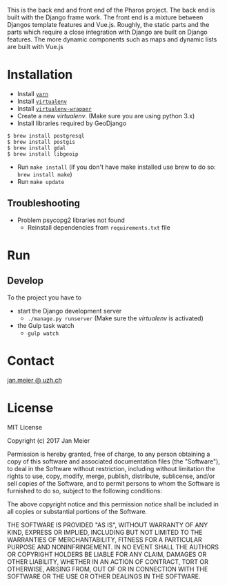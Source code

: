 This is the back end and front end of the Pharos project. The back end is built with the Django frame work. The front
end is a mixture between Djangos template features and Vue.js. Roughly, the static parts and the parts which require a
close integration with Django are built on Django features. The more dynamic components such as maps and dynamic lists
are built with Vue.js

# Installation
* Install [`yarn`](https://yarnpkg.com/en/docs/usage)
* Install [`virtualenv`](https://virtualenv.pypa.io/en/stable/)
* Install [`virtualenv-wrapper`](http://virtualenvwrapper.readthedocs.io/en/latest/)
* Create a new *virtualenv*. (Make sure you are using python 3.x)
* Install libraries required by GeoDjango
```
$ brew install postgresql
$ brew install postgis
$ brew install gdal
$ brew install libgeoip
```
* Run `make install` (if you don't have make installed use brew to do so: `brew install make`)
* Run `make update`

## Troubleshooting
* Problem psycopg2 libraries not found
    * Reinstall dependencies from `requirements.txt` file


# Run
## Develop
To the project you have to 
* start the Django development server
    * `./manage.py runserver` (Make sure the *virtualenv* is activated)
* the Gulp task watch
    * `gulp watch`

# Contact
[jan.meier @ uzh.ch](mailto:jan.meier@uzh.ch)

# License
MIT License

Copyright (c) 2017 Jan Meier

Permission is hereby granted, free of charge, to any person obtaining a copy
of this software and associated documentation files (the "Software"), to deal
in the Software without restriction, including without limitation the rights
to use, copy, modify, merge, publish, distribute, sublicense, and/or sell
copies of the Software, and to permit persons to whom the Software is
furnished to do so, subject to the following conditions:

The above copyright notice and this permission notice shall be included in all
copies or substantial portions of the Software.

THE SOFTWARE IS PROVIDED "AS IS", WITHOUT WARRANTY OF ANY KIND, EXPRESS OR
IMPLIED, INCLUDING BUT NOT LIMITED TO THE WARRANTIES OF MERCHANTABILITY,
FITNESS FOR A PARTICULAR PURPOSE AND NONINFRINGEMENT. IN NO EVENT SHALL THE
AUTHORS OR COPYRIGHT HOLDERS BE LIABLE FOR ANY CLAIM, DAMAGES OR OTHER
LIABILITY, WHETHER IN AN ACTION OF CONTRACT, TORT OR OTHERWISE, ARISING FROM,
OUT OF OR IN CONNECTION WITH THE SOFTWARE OR THE USE OR OTHER DEALINGS IN THE
SOFTWARE.

<!--# Python Libraries-->
<!--* Django REST Framework -> http://www.django-rest-framework.org/api-guide/routers/-->

<!--# Backend-->
<!--# Style and Conventions-->
<!--The coding style follows a based PEP-8 convention. Further, the yapf source code formater for pyton is used with the-->
<!--following settings:-->
<!--```-->
<!--[style]-->
<!--based_on_style = pep8-->
<!--ALIGN_CLOSING_BRACKET_WITH_VISUAL_INDENT = true-->
<!--DEDENT_CLOSING_BRACKETS = true-->
<!--```-->
<!--https://www.python.org/dev/peps/pep-0008/#indentation-->
<!--https://github.com/google/yapf-->


<!--# Webpack and Vue-->
<!--https://pagekit.com/docs/developer/vuejs-and-webpack-->


<!--# JS Libraries-->
<!--* axios -> Dealing with clientside AJAX-->

